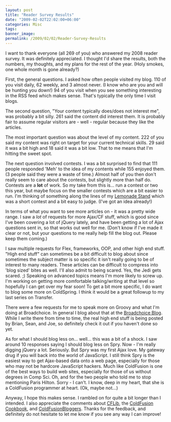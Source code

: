 ```yaml
---
layout: post
title: "Reader Survey Results"
date: "2009-02-02T22:02:00+06:00"
categories: Misc 
tags: 
banner_image: 
permalink: /2009/02/02/Reader-Survey-Results
---
```


I want to thank everyone (all 269 of you) who answered my 2008 reader survey. It was definitely appreciated. I thought I'd share the results, both the numbers, my thoughts, and my plans for the rest of the year. (Holy smokes, one whole month is gone already?)
<!--more-->
First, the general questions. I asked how often people visited my blog. 110 of you visit daily, 62 weekly, and 3 almost never. (I know who are you and will be hunting you down!) 94 of you visit when you see something interesting in the RSS feed which makes sense. That's typically the only time I visit blogs. 

The second question, "Your content typically does/does not interest me", was probably a bit silly. 261 said the content did interest them. It is probably fair to assume regular visitors are - well - regular because they like the articles. 

The most important question was about the level of my content. 222 of you said my content was right on target for your current technical skills. 29 said it was a bit high and 18 said it was a bit low. That to me means that I'm hitting the sweet spot. 

The next question involved contests. I was a bit surprised to find that 111 people responded 'Meh' to the idea of my contents while 155 enjoyed them. (3 people said they were a waste of time.) Almost half of you then don't really seem to care about the contests, but slightly more than half do. Contests are a <b>lot</b> of work. So my take from this is... run a contest or two this year, but maybe focus on the smaller contests which are a bit easier to run. I'm thinking of something along the lines of my <a href="http://www.raymondcamden.com/index.cfm/2008/7/14/Lemonade-Stand--The-Results-Are-In">Lemonade Stand</a> which was a short contest and a bit easy to judge. (I've got an idea already!) 

In terms of what you want to see more articles on - it was a pretty wide range. I saw a <i>lot</i> of requests for more Ajax/CF stuff, which is good since I've been covering a lot of jQuery lately, and have been getting a lot of Ajax questions sent in, so that works out well for me. (Don't know if I've made it clear or not, but your questions to me really help fill the blog out. Please keep them coming.) 

I saw multiple requests for Flex, frameworks, OOP, and other high end stuff. "High end stuff" can sometimes be a bit difficult to blog about since sometimes the subject matter is so specific it isn't really going to be of interest to many readers. These articles can be difficult to compress into 'blog sized' bites as well. I'll also admit to being scared. Yes, the Jedi gets scared. ;) Speaking on advanced topics means I'm more likely to screw up. I'm working on getting more comfortable talking/writing at that level so hopefully I can get over my fear soon! To get a bit more specific, I do want to blog some more on ColdSpring. I think it would be a great followup to my last series on Transfer. 

There were a few requests for me to speak more on Groovy and what I'm doing at Broadchoice. In general I blog about that at the <a href="http://blog.broadchoice.com">Broadchoice Blog</a>. While I write there from time to time, the real high end stuff is being posted by Brian, Sean, and Joe, so definitely check it out if you haven't done so yet.

As for what I should blog less on... well... this was a bit of a shock. I saw around 10 responses saying I should blog less on Spry. Now - I'm really digging jQuery a lot. Seriously. But Spry was my first Ajax love. My gateway drug if you will back into the world of JavaScript. I still think Spry is the easiest way to get Ajax-based data onto a web page, especially for those who may not be hardcore JavaScript hackers. Much like ColdFusion is one of the best ways to build web sites, especially for those of us without degrees in Comp Sci. Oh, and for the two people who told me to stop mentioning Paris Hilton. Sorry - I can't. I know, deep in my heart, that she is a ColdFusion programmer at heart. (Ok, maybe not...)

Anyway, I hope this makes sense. I rambled on for quite a bit longer than I intended. I also appreciate the comments about <a href="http://www.cflib.org">CFLib</a>, the <a href="http://www.coldfusioncookbook.com">ColdFusion Cookbook</a>, and <a href="http://www.coldfusionblogers.org">ColdFusionBloggers</a>. Thanks for the feedback, and definitely do not hesitate to let me know if you see any way I can improve!